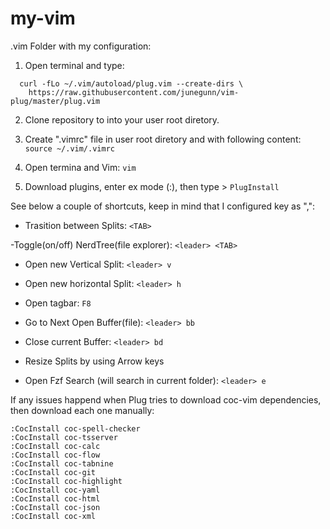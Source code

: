 # my-vim
.vim Folder with my configuration:

1) Open terminal and type:
```
  curl -fLo ~/.vim/autoload/plug.vim --create-dirs \
    https://raw.githubusercontent.com/junegunn/vim-plug/master/plug.vim
```

2) Clone repository to into your user root diretory.

3) Create ".vimrc" file in user root diretory and with following content:
`source ~/.vim/.vimrc`

4) Open termina and Vim:
`vim`

5) Download plugins, enter ex mode (:), then type > `PlugInstall`

See below a couple of shortcuts, keep in mind that I configured <leader> key as ",":
- Trasition between Splits:
`<TAB>`
  
-Toggle(on/off) NerdTree(file explorer): 
`<leader> <TAB>`

- Open new Vertical Split: 
`<leader> v`

- Open new horizontal Split: 
`<leader> h`

- Open tagbar: 
`F8`

- Go to Next Open Buffer(file): 
`<leader> bb`

- Close current Buffer: 
`<leader> bd`

- Resize Splits by using Arrow keys

- Open Fzf Search (will search in current folder): 
`<leader> e`

If any issues happend when Plug tries to download coc-vim dependencies, then download each one manually:
```
:CocInstall coc-spell-checker
:CocInstall coc-tsserver
:CocInstall coc-calc
:CocInstall coc-flow
:CocInstall coc-tabnine
:CocInstall coc-git
:CocInstall coc-highlight
:CocInstall coc-yaml
:CocInstall coc-html
:CocInstall coc-json
:CocInstall coc-xml
```
